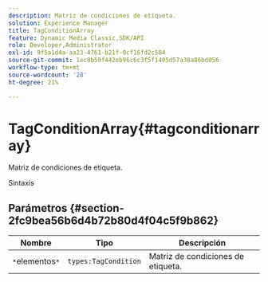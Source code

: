```yaml
---
description: Matriz de condiciones de etiqueta.
solution: Experience Manager
title: TagConditionArray
feature: Dynamic Media Classic,SDK/API
role: Developer,Administrator
exl-id: 9f5a1d4a-aa23-4761-b21f-0cf16fd2c584
source-git-commit: 1ec8b59f442eb96c6c3f5f1405d57a38a86bd056
workflow-type: tm+mt
source-wordcount: '28'
ht-degree: 21%

---
```


# TagConditionArray{#tagconditionarray}

Matriz de condiciones de etiqueta.

Sintaxis

## Parámetros {#section-2fc9bea56b6d4b72b80d4f04c5f9b862}

| Nombre | Tipo | Descripción |
|---|---|---|
| `*`elementos`*` | `types:TagCondition` | Matriz de condiciones de etiqueta. |
